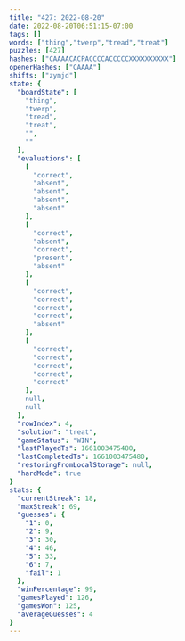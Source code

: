 ```yaml
---
title: "427: 2022-08-20"
date: 2022-08-20T06:51:15-07:00
tags: []
words: ["thing","twerp","tread","treat"]
puzzles: [427]
hashes: ["CAAAACACPACCCCACCCCCXXXXXXXXXX"]
openerHashes: ["CAAAA"]
shifts: ["zymjd"]
state: {
  "boardState": [
    "thing",
    "twerp",
    "tread",
    "treat",
    "",
    ""
  ],
  "evaluations": [
    [
      "correct",
      "absent",
      "absent",
      "absent",
      "absent"
    ],
    [
      "correct",
      "absent",
      "correct",
      "present",
      "absent"
    ],
    [
      "correct",
      "correct",
      "correct",
      "correct",
      "absent"
    ],
    [
      "correct",
      "correct",
      "correct",
      "correct",
      "correct"
    ],
    null,
    null
  ],
  "rowIndex": 4,
  "solution": "treat",
  "gameStatus": "WIN",
  "lastPlayedTs": 1661003475480,
  "lastCompletedTs": 1661003475480,
  "restoringFromLocalStorage": null,
  "hardMode": true
}
stats: {
  "currentStreak": 18,
  "maxStreak": 69,
  "guesses": {
    "1": 0,
    "2": 9,
    "3": 30,
    "4": 46,
    "5": 33,
    "6": 7,
    "fail": 1
  },
  "winPercentage": 99,
  "gamesPlayed": 126,
  "gamesWon": 125,
  "averageGuesses": 4
}
---
```


<!-- more -->
